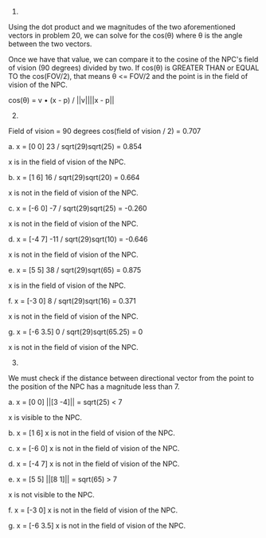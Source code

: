 1.

Using the dot product and we magnitudes of the two aforementioned vectors in problem 20,
we can solve for the cos(θ) where θ is the angle between the two vectors.

Once we have that value, we can compare it to the cosine of the NPC's field of vision
(90 degrees) divided by two. If cos(θ) is GREATER THAN or EQUAL TO the cos(FOV/2), that
means θ <= FOV/2 and the point is in the field of vision of the NPC.

cos(θ) = v • (x - p) / ||v||||x - p||

2.

Field of vision = 90 degrees
cos(field of vision / 2) = 0.707

a. x = [0 0]
23 / sqrt(29)sqrt(25) = 0.854

x is in the field of vision of the NPC.

b. x = [1 6]
16 / sqrt(29)sqrt(20) = 0.664

x is not in the field of vision of the NPC.

c. x = [-6 0]
-7 / sqrt(29)sqrt(25) = -0.260

x is not in the field of vision of the NPC.

d. x = [-4 7]
-11 / sqrt(29)sqrt(10) = -0.646

x is not in the field of vision of the NPC.

e. x = [5 5]
38 / sqrt(29)sqrt(65) = 0.875

x is in the field of vision of the NPC.

f. x = [-3 0]
8 / sqrt(29)sqrt(16) = 0.371

x is not in the field of vision of the NPC.

g. x = [-6 3.5]
0 / sqrt(29)sqrt(65.25) = 0

x is not in the field of vision of the NPC.

3.

We must check if the distance between directional vector from the point to the
position of the NPC has a magnitude less than 7.

a. x = [0 0]
||[3 -4]|| = sqrt(25) < 7

x is visible to the NPC.

b. x = [1 6]
x is not in the field of vision of the NPC.

c. x = [-6 0]
x is not in the field of vision of the NPC.

d. x = [-4 7]
x is not in the field of vision of the NPC.

e. x = [5 5]
||[8 1]|| = sqrt(65) > 7

x is not visible to the NPC.

f. x = [-3 0]
x is not in the field of vision of the NPC.

g. x = [-6 3.5]
x is not in the field of vision of the NPC.
